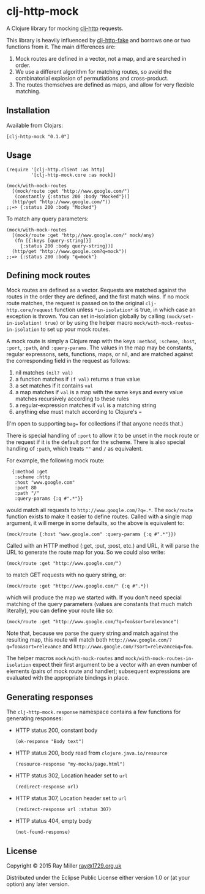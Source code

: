 # clj-http-mock

A Clojure library for mocking [clj-http](https://github.com/dakrone/clj-http) requests.

This library is heavily influenced by [clj-http-fake](https://github.com/myfreeweb/clj-http-fake)
and borrows one or two functions from it. The main differences are:

1. Mock routes are defined in a vector, not a map, and are searched in
order.
1. We use a different algorithm for matching routes, so avoid
the combinatorial explosion of permutiations and cross-product.
1. The routes themselves are defined as maps, and allow for very flexible matching.

## Installation

Available from Clojars:

    [clj-http-mock "0.1.0"]
    
## Usage

    (require '[clj-http.client :as http]
             '[clj-http-mock.core :as mock])
             
    (mock/with-mock-routes
      [(mock/route :get "http://www.google.com/")      
       (constantly {:status 200 :body "Mocked"})]
      (http/get "http://www.google.com/"))
    ;;=> {:status 200 :body "Mocked"}
    
To match any query parameters:

    (mock/with-mock-routes
      [(mock/route :get "http;//www.google.com/" mock/any)
       (fn [{:keys [query-string]}]
         {:status 200 :body query-string})]
      (http/get "http://www.google.com?q=mock"))
    ;;=> {:status 200 :body "q=mock"}

## Defining mock routes     
             
Mock routes are defined as a vector. Requests are matched against the
routes in the order they are defined, and the first match wins. If no
mock route matches, the request is passed on to the original
`clj-http.core/request` function unless `*in-isolation*` is true, in
which case an exception is thrown. You can set in-isolation globally by
calling `(mock/set-in-isolation! true)` or by using the helper macro
`mock/with-mock-routes-in-isolation` to set up your mock routes.

A mock route is simply a Clojure map with the keys `:method`, `:scheme`,
`:host`, `:port`, `:path`, and `:query-params`. The values in the map
may be constants, regular expressons, sets, functions, maps, or nil, and
are matched against the corresponding field in the request as follows:

1. nil matches `(nil? val)`
2. a function matches if `(f val)` returns a true value
3. a set matches if it contains `val`
4. a map matches if `val` is a map with the same keys and every value
matches recursively according to these rules
5. a regular-expression matches if `val` is a matching string
6. anything else must match according to Clojure's `=`

(I'm open to supporting `bag=` for collections if that anyone needs
that.)

There is special handling of `:port` to allow it to be unset in the mock
route or the request if it is the default port for the scheme. There is
also special handling of `:path`, which treats `""` and `/` as
equivalent.

For example, the following mock route:

      {:method :get 
       :scheme :http 
       :host "www.google.com"
       :port 80
       :path "/"
       :query-params {:q #".*"}}

would match all requests to `http://www.google.com/?q=.*`. The
`mock/route` function exists to make it easier to define routes. Called
with a single map argument, it will merge in some defaults, so the above
is equivalent to:

    (mock/route {:host "www.google.com" :query-params {:q #".*"}})
    
Called with an HTTP method (:get, :put, :post, etc.) and URL, it will
parse the URL to generate the route map for you. So we could also write:

    (mock/route :get "http://www.google.com/")
    
to match GET requests with no query string, or:

    (mock/route :get "http://www.google.com/" {:q #".*})
    
which will produce the map we started with. If you don't need special
matching of the query parameters (values are constants that much match
literally), you can define your route like so:

    (mock/route :get "http://www.google.com/?q=foo&sort=relevance")
    
Note that, because we parse the query string and match against the
resulting map, this route will match both
`http://www.google.com/?q=foo&sort=relevance` and
`http://www.google.com/?sort=relevance&q=foo`.

The helper macros `mock/with-mock-routes` and
`mock/with-mock-routes-in-isolation` expect their first argument to be a
vector with an even number of elements (pairs of mock route and
handler); subsequent expressions are evaluated with the appropriate
bindings in place.

## Generating responses

The `clj-http-mock.response` namespace contains a few functions for
generating responses:

* HTTP status 200, constant body

    `(ok-response "Body text")`

* HTTP status 200, body read from `clojure.java.io/resource`

    `(resource-response "my-mocks/page.html")`
    
* HTTP status 302, Location header set to `url`

    `(redirect-response url)`
    
* HTTP status 307, Location header set to `url`

    `(redirect-response url :status 307)`
    
* HTTP status 404, empty body

    `(not-found-response)`

## License

Copyright © 2015 Ray Miller <ray@1729.org.uk>

Distributed under the Eclipse Public License either version 1.0 or (at
your option) any later version.
